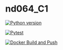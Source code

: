 # nd064_C1

[![Python version](https://github.com/plug-n-play/nd064_course_1/actions/workflows/python-version.yml/badge.svg?branch=main)](https://github.com/plug-n-play/nd064_course_1/actions/workflows/python-version.yml)

[![Pytest](https://github.com/plug-n-play/nd064_course_1/actions/workflows/pytest.yml/badge.svg?branch=main)](https://github.com/plug-n-play/nd064_course_1/actions/workflows/pytest.yml)

[![Docker Build and Push](https://github.com/plug-n-play/nd064_course_1/actions/workflows/techtrends-dockerhub.yml/badge.svg?branch=main)](https://github.com/plug-n-play/nd064_course_1/actions/workflows/techtrends-dockerhub.yml)

